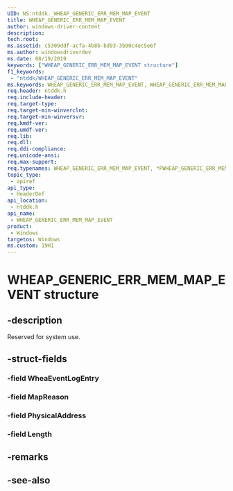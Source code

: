 ```yaml
---
UID: NS:ntddk._WHEAP_GENERIC_ERR_MEM_MAP_EVENT
title: WHEAP_GENERIC_ERR_MEM_MAP_EVENT
author: windows-driver-content
description: 
tech.root:
ms.assetid: c5309ddf-acfa-4b8b-bd93-3b90c4ec5e6f
ms.author: windowsdriverdev
ms.date: 08/19/2019
keywords: ["WHEAP_GENERIC_ERR_MEM_MAP_EVENT structure"]
f1_keywords:
 - "ntddk/WHEAP_GENERIC_ERR_MEM_MAP_EVENT"
ms.keywords: WHEAP_GENERIC_ERR_MEM_MAP_EVENT, WHEAP_GENERIC_ERR_MEM_MAP_EVENT, *PWHEAP_GENERIC_ERR_MEM_MAP_EVENT, 
req.header: ntddk.h
req.include-header:
req.target-type:
req.target-min-winverclnt:
req.target-min-winversvr:
req.kmdf-ver:
req.umdf-ver:
req.lib:
req.dll:
req.ddi-compliance:
req.unicode-ansi:
req.max-support:
req.typenames: WHEAP_GENERIC_ERR_MEM_MAP_EVENT, *PWHEAP_GENERIC_ERR_MEM_MAP_EVENT
topic_type: 
 - apiref
api_type: 
 - HeaderDef
api_location: 
 - ntddk.h
api_name: 
 - WHEAP_GENERIC_ERR_MEM_MAP_EVENT
product: 
 - Windows
targetos: Windows
ms.custom: 19H1
---
```


# WHEAP_GENERIC_ERR_MEM_MAP_EVENT structure

## -description

Reserved for system use.

## -struct-fields

### -field WheaEventLogEntry
 
### -field MapReason
 
### -field PhysicalAddress
 
### -field Length
 

## -remarks

## -see-also
